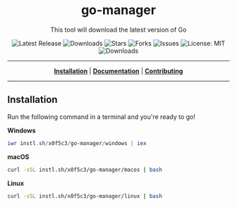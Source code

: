 <h1 align="center">go-manager</h1>
<p align="center">This tool will download the latest version of Go</p>

<p align="center">

<a style="text-decoration: none" href="https://github.com/x0f5c3/go-manager/releases">
<img src="https://img.shields.io/github/v/release/x0f5c3/go-manager?style=flat-square" alt="Latest Release">
</a>

<a style="text-decoration: none" href="https://github.com/x0f5c3/go-manager/releases">
<img src="https://img.shields.io/github/downloads/x0f5c3/go-manager/total.svg?style=flat-square" alt="Downloads">
</a>

<a style="text-decoration: none" href="https://github.com/x0f5c3/go-manager/stargazers">
<img src="https://img.shields.io/github/stars/x0f5c3/go-manager.svg?style=flat-square" alt="Stars">
</a>

<a style="text-decoration: none" href="https://github.com/x0f5c3/go-manager/fork">
<img src="https://img.shields.io/github/forks/x0f5c3/go-manager.svg?style=flat-square" alt="Forks">
</a>

<a style="text-decoration: none" href="https://github.com/x0f5c3/go-manager/issues">
<img src="https://img.shields.io/github/issues/x0f5c3/go-manager.svg?style=flat-square" alt="Issues">
</a>

<a style="text-decoration: none" href="https://opensource.org/licenses/MIT">
<img src="https://img.shields.io/badge/License-MIT-yellow.svg?style=flat-square" alt="License: MIT">
</a>

<br/>

<a style="text-decoration: none" href="https://github.com/x0f5c3/go-manager/releases">
<img src="https://img.shields.io/badge/platform-windows%20%7C%20macos%20%7C%20linux-informational?style=for-the-badge" alt="Downloads">
</a>

<br/>

</p>

----

<p align="center">
<strong><a href="https://x0f5c3.github.io/go-manager/#/installation">Installation</a></strong>
|
<strong><a href="https://x0f5c3.github.io/go-manager/#/docs">Documentation</a></strong>
|
<strong><a href="https://x0f5c3.github.io/go-manager/#/CONTRIBUTING">Contributing</a></strong>
</p>

----



## Installation

Run the following command in a terminal and you're ready to go!

**Windows**
```powershell
iwr instl.sh/x0f5c3/go-manager/windows | iex
```

**macOS**
```bash
curl -sSL instl.sh/x0f5c3/go-manager/macos | bash
```

**Linux**
```bash
curl -sSL instl.sh/x0f5c3/go-manager/linux | bash
```
